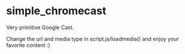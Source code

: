 # simple_chromecast

Very primitive Google Cast.

Change the url and media type in script.js/loadmedia() and enjoy your favorite content :)
